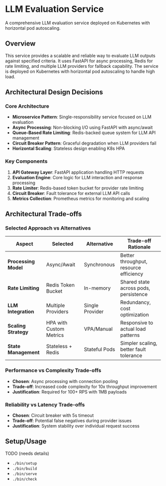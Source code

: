 # LLM Evaluation Service

A comprehensive LLM evaluation service deployed on Kubernetes with horizontal pod autoscaling.

## Overview

This service provides a scalable and reliable way to evaluate LLM outputs against specified criteria. It uses FastAPI for async processing, Redis for rate limiting, and multiple LLM providers for fallback capability. The service is deployed on Kubernetes with horizontal pod autoscaling to handle high load.

## Architectural Design Decisions

### Core Architecture

- **Microservice Pattern**: Single-responsibility service focused on LLM evaluation
- **Async Processing**: Non-blocking I/O using FastAPI with async/await
- **Queue-Based Rate Limiting**: Redis-backed queue system for LLM API management
- **Circuit Breaker Pattern**: Graceful degradation when LLM providers fail
- **Horizontal Scaling**: Stateless design enabling K8s HPA

### Key Components

1. **API Gateway Layer**: FastAPI application handling HTTP requests
2. **Evaluation Engine**: Core logic for LLM interaction and response processing
3. **Rate Limiter**: Redis-based token bucket for provider rate limiting
4. **Circuit Breaker**: Fault tolerance for external LLM API calls
5. **Metrics Collection**: Prometheus metrics for monitoring and scaling

## Architectural Trade-offs

### Selected Approach vs Alternatives

| Aspect               | Selected                | Alternative     | Trade-off Rationale                     |
| -------------------- | ----------------------- | --------------- | --------------------------------------- |
| **Processing Model** | Async/Await             | Synchronous     | Better throughput, resource efficiency  |
| **Rate Limiting**    | Redis Token Bucket      | In-memory       | Shared state across pods, persistence   |
| **LLM Integration**  | Multiple Providers      | Single Provider | Redundancy, cost optimization           |
| **Scaling Strategy** | HPA with Custom Metrics | VPA/Manual      | Responsive to actual load patterns      |
| **State Management** | Stateless + Redis       | Stateful Pods   | Simpler scaling, better fault tolerance |

### Performance vs Complexity Trade-offs

- **Chosen**: Async processing with connection pooling
- **Trade-off**: Increased code complexity for 10x throughput improvement
- **Justification**: Required for 100+ RPS with 1MB payloads

### Reliability vs Latency Trade-offs

- **Chosen**: Circuit breaker with 5s timeout
- **Trade-off**: Potential false negatives during provider issues
- **Justification**: System stability over individual request success

## Setup/Usage

TODO (needs details)

- `./bin/setup`
- `./bin/build`
- `./bin/serve`
- `./bin/check`
